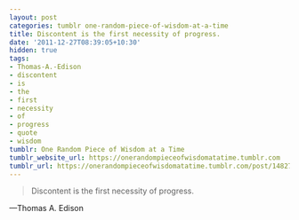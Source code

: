 ```yaml
---
layout: post
categories: tumblr one-random-piece-of-wisdom-at-a-time
title: Discontent is the first necessity of progress.
date: '2011-12-27T08:39:05+10:30'
hidden: true
tags:
- Thomas-A.-Edison
- discontent
- is
- the
- first
- necessity
- of
- progress
- quote
- wisdom
tumblr: One Random Piece of Wisdom at a Time
tumblr_website_url: https://onerandompieceofwisdomatatime.tumblr.com
tumblr_url: https://onerandompieceofwisdomatatime.tumblr.com/post/14827788954/discontent-is-the-first-necessity-of-progress
---
```

> Discontent is the first necessity of progress.

—Thomas A. Edison
